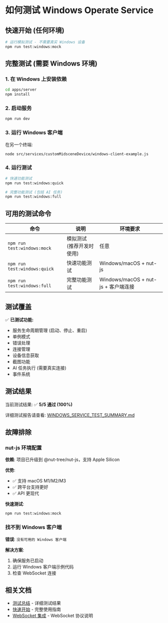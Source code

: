 # 如何测试 Windows Operate Service

## 快速开始 (任何环境)

```bash
# 运行模拟测试 - 不需要真实 Windows 设备
npm run test:windows:mock
```

## 完整测试 (需要 Windows 环境)

### 1. 在 Windows 上安装依赖

```bash
cd apps/server
npm install
```

### 2. 启动服务

```bash
npm run dev
```

### 3. 运行 Windows 客户端

在另一个终端:

```bash
node src/services/customMidsceneDevice/windows-client-example.js
```

### 4. 运行测试

```bash
# 快速功能测试
npm run test:windows:quick

# 完整功能测试 (包括 AI 任务)
npm run test:windows:full
```

## 可用的测试命令

| 命令 | 说明 | 环境要求 |
|------|------|----------|
| `npm run test:windows:mock` | 模拟测试 (推荐开发时使用) | 任意 |
| `npm run test:windows:quick` | 快速功能测试 | Windows/macOS + nut-js |
| `npm run test:windows:full` | 完整功能测试 | Windows/macOS + nut-js + 客户端连接 |

## 测试覆盖

✅ **已测试功能:**

- 服务生命周期管理 (启动、停止、重启)
- 单例模式
- 错误处理
- 连接管理
- 设备信息获取
- 截图功能
- AI 任务执行 (需要真实连接)
- 事件系统

## 测试结果

当前测试结果: ✅ **5/5 通过 (100%)**

详细测试报告请查看: [WINDOWS_SERVICE_TEST_SUMMARY.md](./WINDOWS_SERVICE_TEST_SUMMARY.md)

## 故障排除

### nut-js 环境配置

**依赖**: 项目已升级到 @nut-tree/nut-js，支持 Apple Silicon

**优势**:

- ✅ 支持 macOS M1/M2/M3
- ✅ 跨平台支持更好
- ✅ API 更现代

**快速测试**:

```bash
npm run test:windows:mock
```

### 找不到 Windows 客户端

**错误**: `没有可用的 Windows 客户端`

**解决方案**:

1. 确保服务已启动
2. 运行 Windows 客户端示例代码
3. 检查 WebSocket 连接

## 相关文档

- [测试总结](./WINDOWS_SERVICE_TEST_SUMMARY.md) - 详细测试结果
- [快速开始](./src/services/customMidsceneDevice/QUICKSTART.md) - 完整使用指南
- [WebSocket 集成](./src/services/customMidsceneDevice/WEBSOCKET_INTEGRATION.md) - WebSocket 协议说明
